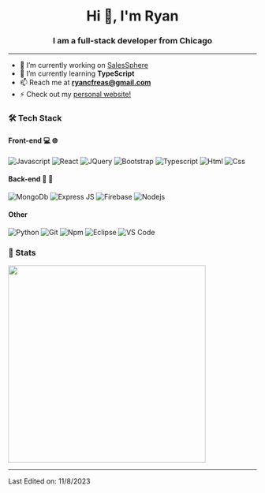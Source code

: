 <h1 align="center">Hi 👋, I'm Ryan</h1>
<h3 align="center">I am a full-stack developer from Chicago</h3>

---

- 🔭 I’m currently working on [SalesSphere](https://github.com/ryan2625/Sales-Sphere)
- 🌱 I’m currently learning **TypeScript** 
- 📫 Reach me at **ryancfreas@gmail.com**
- ⚡ Check out my [personal website!](https://ryan-dev.com/)

### 🛠 Tech Stack
#### Front-end 💻 🌐
![Javascript](http://img.shields.io/badge/-Javascript-fcd400?style=for-the-badge&logo=javascript&logoColor=black)
![React](https://img.shields.io/badge/React-20232A?style=for-the-badge&logo=react&logoColor=61DAFB)
![JQuery](https://img.shields.io/badge/jQuery-0769AD?style=for-the-badge&logo=jquery&logoColor=white)
![Bootstrap](https://img.shields.io/badge/Bootstrap-563D7C?style=for-the-badge&logo=bootstrap&logoColor=white)
![Typescript](http://img.shields.io/badge/-Typescript-3178c6?style=for-the-badge&logo=typescript&logoColor=white)
![Html](http://img.shields.io/badge/-Html-e24c27?style=for-the-badge&logo=html5&logoColor=white)
![Css](http://img.shields.io/badge/-Css-2a65f1?style=for-the-badge&logo=css3&logoColor=white)

#### Back-end 📁 💾
![MongoDb](https://img.shields.io/badge/MongoDB-4EA94B?style=for-the-badge&logo=mongodb&logoColor=white)
![Express JS](https://img.shields.io/badge/Express%20js-000000?style=for-the-badge&logo=express&logoColor=white)
![Firebase](https://img.shields.io/badge/firebase-ffca28?style=for-the-badge&logo=firebase&logoColor=black)
![Nodejs](https://img.shields.io/badge/Node%20js-339933?style=for-the-badge&logo=nodedotjs&logoColor=white)

#### Other
![Python](http://img.shields.io/badge/-Python-346e9e?style=for-the-badge&logo=python&logoColor=white)
![Git](http://img.shields.io/badge/-Git-white?style=for-the-badge&logo=git)
![Npm](http://img.shields.io/badge/-Npm-white?style=for-the-badge&logo=npm&logoColor=white)
![Eclipse](http://img.shields.io/badge/-Eclipse-41347e?style=for-the-badge&logo=eclipse&logoColor=white)
![VS Code](http://img.shields.io/badge/-VS%20Code-black?style=for-the-badge&logo=visualstudiocode&logoColor=3aa7f2)

### 🚦 Stats

<div>
  <span><img align="center" width="400px" height="400" src="https://github-readme-stats.vercel.app/api/top-langs/?username=ryan2625&layout=donut-vertical&hide=stars" /></span>
</div>

-----

Last Edited on: 11/8/2023
